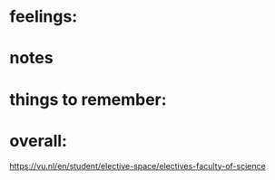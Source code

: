 # feelings:

# notes

# things to remember: 

# overall:


https://vu.nl/en/student/elective-space/electives-faculty-of-science